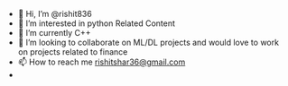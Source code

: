 - 👋 Hi, I’m @rishit836
- 👀 I’m interested in python Related Content
- 🌱 I’m currently C++
- 💞️ I’m looking to collaborate on ML/DL projects and would love to work on projects related to finance
- 📫 How to reach me rishitshar36@gmail.com
- 

<!---
rishit836/rishit836 is a ✨ special ✨ repository because its `README.md` (this file) appears on your GitHub profile.
You can click the Preview link to take a look at your changes.
--->
